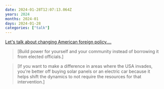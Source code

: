 ```yaml
---
date: 2024-01-28T12:07:13.064Z
years: 2024
months: 2024-01
days: 2024-01-28
categories: ["talk"]
---
```

[Let's talk about changing American foreign policy....](https://www.youtube.com/watch?v=NVxLKfh-8BU)

> [Build power for yourself and your community instead of borrowing it from elected officials.]

> [If you want to make a difference in areas where the USA invades, you're better off buying solar panels or an electric car because it helps shift the dynamics to not require the resources for that intervention.]
